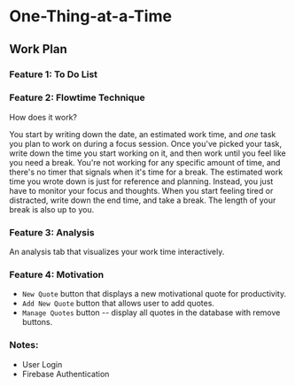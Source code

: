 # One-Thing-at-a-Time

## Work Plan

### Feature 1: To Do List

### Feature 2: Flowtime Technique
How does it work?

You start by writing down the date, an estimated work time, and *one* task you plan to work on during a focus session. Once you've picked your task, write down the time you start working on it, and then work until you feel like you need a break. You're not working for any specific amount of time, and there's no timer that signals when it's time for a break. The estimated work time you wrote down is just for reference and planning. Instead, you just have to monitor your focus and thoughts. When you start feeling tired or distracted, write down the end time, and take a break. The length of your break is also up to you.

### Feature 3: Analysis
An analysis tab that visualizes your work time interactively.

### Feature 4: Motivation
- `New Quote` button that displays a new motivational quote for productivity.
- `Add New Quote` button that allows user to add quotes.
- `Manage Quotes` button -- display all quotes in the database with remove buttons.


### Notes:
- User Login
- Firebase Authentication
